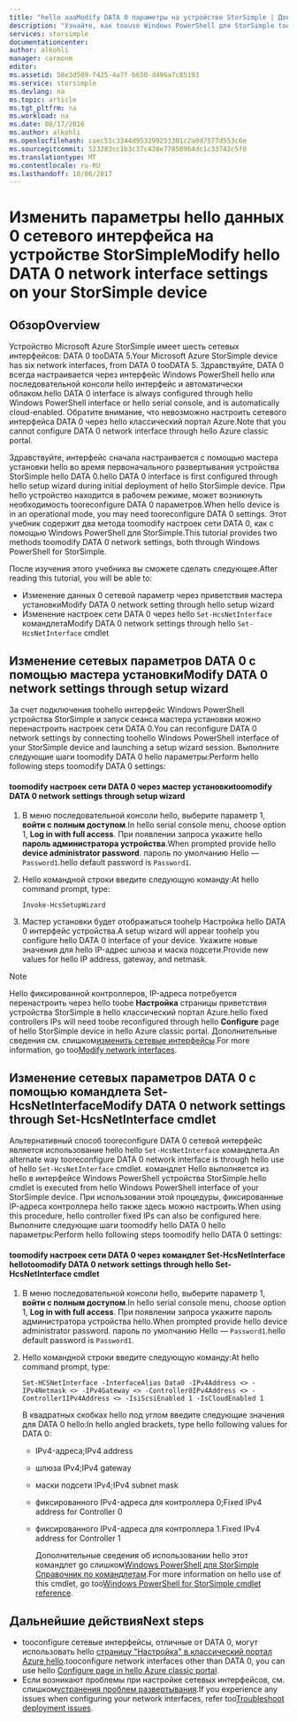 ```yaml
---
title: "hello aaaModify DATA 0 параметры на устройстве StorSimple | Документы Microsoft"
description: "Узнайте, как toouse Windows PowerShell для StorSimple tooreconfigure hello сетевого интерфейса DATA 0 на устройстве StorSimple."
services: storsimple
documentationcenter: 
author: alkohli
manager: carmonm
editor: 
ms.assetid: 58e3d509-f425-4a7f-b650-d496a7c85193
ms.service: storsimple
ms.devlang: na
ms.topic: article
ms.tgt_pltfrm: na
ms.workload: na
ms.date: 08/17/2016
ms.author: alkohli
ms.openlocfilehash: caec51c3344d953299253301c2a0d7577d553c6e
ms.sourcegitcommit: 523283cc1b3c37c428e77850964dc1c33742c5f0
ms.translationtype: MT
ms.contentlocale: ru-RU
ms.lasthandoff: 10/06/2017
---
```

# <a name="modify-hello-data-0-network-interface-settings-on-your-storsimple-device"></a><span data-ttu-id="012cd-103">Изменить параметры hello данных 0 сетевого интерфейса на устройстве StorSimple</span><span class="sxs-lookup"><span data-stu-id="012cd-103">Modify hello DATA 0 network interface settings on your StorSimple device</span></span>
## <a name="overview"></a><span data-ttu-id="012cd-104">Обзор</span><span class="sxs-lookup"><span data-stu-id="012cd-104">Overview</span></span>
<span data-ttu-id="012cd-105">Устройство Microsoft Azure StorSimple имеет шесть сетевых интерфейсов: DATA 0 tooDATA 5.</span><span class="sxs-lookup"><span data-stu-id="012cd-105">Your Microsoft Azure StorSimple device has six network interfaces, from DATA 0 tooDATA 5.</span></span> <span data-ttu-id="012cd-106">Здравствуйте, DATA 0 всегда настраивается через интерфейс Windows PowerShell hello или последовательной консоли hello интерфейс и автоматически облаком.</span><span class="sxs-lookup"><span data-stu-id="012cd-106">hello DATA 0 interface is always configured through hello Windows PowerShell interface or hello serial console, and is automatically cloud-enabled.</span></span> <span data-ttu-id="012cd-107">Обратите внимание, что невозможно настроить сетевого интерфейса DATA 0 через hello классический портал Azure.</span><span class="sxs-lookup"><span data-stu-id="012cd-107">Note that you cannot configure DATA 0 network interface through hello Azure classic portal.</span></span> 

<span data-ttu-id="012cd-108">Здравствуйте, интерфейс сначала настраивается с помощью мастера установки hello во время первоначального развертывания устройства StorSimple hello DATA 0.</span><span class="sxs-lookup"><span data-stu-id="012cd-108">hello DATA 0 interface is first configured through hello setup wizard during initial deployment of hello StorSimple device.</span></span> <span data-ttu-id="012cd-109">При hello устройство находится в рабочем режиме, может возникнуть необходимость tooreconfigure DATA 0 параметров.</span><span class="sxs-lookup"><span data-stu-id="012cd-109">When hello device is in an operational mode, you may need tooreconfigure DATA 0 settings.</span></span> <span data-ttu-id="012cd-110">Этот учебник содержит два метода toomodify настроек сети DATA 0, как с помощью Windows PowerShell для StorSimple.</span><span class="sxs-lookup"><span data-stu-id="012cd-110">This tutorial provides two methods toomodify DATA 0 network settings, both through Windows PowerShell for StorSimple.</span></span>

<span data-ttu-id="012cd-111">После изучения этого учебника вы сможете сделать следующее.</span><span class="sxs-lookup"><span data-stu-id="012cd-111">After reading this tutorial, you will be able to:</span></span>

* <span data-ttu-id="012cd-112">Изменение данных 0 сетевой параметр через приветствия мастера установки</span><span class="sxs-lookup"><span data-stu-id="012cd-112">Modify DATA 0 network setting through hello setup wizard</span></span>
* <span data-ttu-id="012cd-113">Изменение настроек сети DATA 0 через hello `Set-HcsNetInterface` командлета</span><span class="sxs-lookup"><span data-stu-id="012cd-113">Modify DATA 0 network settings through hello `Set-HcsNetInterface` cmdlet</span></span>

## <a name="modify-data-0-network-settings-through-setup-wizard"></a><span data-ttu-id="012cd-114">Изменение сетевых параметров DATA 0 с помощью мастера установки</span><span class="sxs-lookup"><span data-stu-id="012cd-114">Modify DATA 0 network settings through setup wizard</span></span>
<span data-ttu-id="012cd-115">За счет подключения toohello интерфейс Windows PowerShell устройства StorSimple и запуск сеанса мастера установки можно перенастроить настроек сети DATA 0.</span><span class="sxs-lookup"><span data-stu-id="012cd-115">You can reconfigure DATA 0 network settings by connecting toohello Windows PowerShell interface of your StorSimple device and launching a setup wizard session.</span></span> <span data-ttu-id="012cd-116">Выполните следующие шаги toomodify DATA 0 hello параметры:</span><span class="sxs-lookup"><span data-stu-id="012cd-116">Perform hello following steps toomodify DATA 0 settings:</span></span>

#### <a name="toomodify-data-0-network-settings-through-setup-wizard"></a><span data-ttu-id="012cd-117">toomodify настроек сети DATA 0 через мастер установки</span><span class="sxs-lookup"><span data-stu-id="012cd-117">toomodify DATA 0 network settings through setup wizard</span></span>
1. <span data-ttu-id="012cd-118">В меню последовательной консоли hello, выберите параметр 1, **войти с полным доступом**.</span><span class="sxs-lookup"><span data-stu-id="012cd-118">In hello serial console menu, choose option 1, **Log in with full access**.</span></span> <span data-ttu-id="012cd-119">При появлении запроса укажите hello **пароль администратора устройства**.</span><span class="sxs-lookup"><span data-stu-id="012cd-119">When prompted provide hello **device administrator password**.</span></span> <span data-ttu-id="012cd-120">пароль по умолчанию Hello — `Password1`.</span><span class="sxs-lookup"><span data-stu-id="012cd-120">hello default password is `Password1`.</span></span>
2. <span data-ttu-id="012cd-121">Hello командной строки введите следующую команду:</span><span class="sxs-lookup"><span data-stu-id="012cd-121">At hello command prompt, type:</span></span>
   
    `Invoke-HcsSetupWizard`
3. <span data-ttu-id="012cd-122">Мастер установки будет отображаться toohelp Настройка hello DATA 0 интерфейс устройства.</span><span class="sxs-lookup"><span data-stu-id="012cd-122">A setup wizard will appear toohelp you configure hello DATA 0 interface of your device.</span></span> <span data-ttu-id="012cd-123">Укажите новые значения для hello IP-адрес шлюза и маска подсети.</span><span class="sxs-lookup"><span data-stu-id="012cd-123">Provide new values for hello IP address, gateway, and netmask.</span></span>

> [!NOTE]
> <span data-ttu-id="012cd-124">Hello фиксированной контроллеров, IP-адреса потребуется перенастроить через hello toobe **Настройка** страницы приветствия устройства StorSimple в hello классический портал Azure.</span><span class="sxs-lookup"><span data-stu-id="012cd-124">hello fixed controllers IPs will need toobe reconfigured through hello **Configure** page of hello StorSimple device in hello Azure classic portal.</span></span> <span data-ttu-id="012cd-125">Дополнительные сведения см. слишком[изменить сетевые интерфейсы](storsimple-modify-device-config.md#modify-network-interfaces).</span><span class="sxs-lookup"><span data-stu-id="012cd-125">For more information, go too[Modify network interfaces](storsimple-modify-device-config.md#modify-network-interfaces).</span></span>
> 
> 

## <a name="modify-data-0-network-settings-through-set-hcsnetinterface-cmdlet"></a><span data-ttu-id="012cd-126">Изменение сетевых параметров DATA 0 с помощью командлета Set-HcsNetInterface</span><span class="sxs-lookup"><span data-stu-id="012cd-126">Modify DATA 0 network settings through Set-HcsNetInterface cmdlet</span></span>
<span data-ttu-id="012cd-127">Альтернативный способ tooreconfigure DATA 0 сетевой интерфейс является использование hello hello `Set-HcsNetInterface` командлета.</span><span class="sxs-lookup"><span data-stu-id="012cd-127">An alternate way tooreconfigure DATA 0 network interface is through hello use of  hello `Set-HcsNetInterface` cmdlet.</span></span> <span data-ttu-id="012cd-128">командлет Hello выполняется из hello в интерфейсе Windows PowerShell устройства StorSimple.</span><span class="sxs-lookup"><span data-stu-id="012cd-128">hello cmdlet is executed from hello Windows PowerShell interface of your StorSimple device.</span></span> <span data-ttu-id="012cd-129">При использовании этой процедуры, фиксированные IP-адреса контроллера hello также здесь можно настроить.</span><span class="sxs-lookup"><span data-stu-id="012cd-129">When using this procedure, hello controller fixed IPs can also be configured here.</span></span> <span data-ttu-id="012cd-130">Выполните следующие шаги toomodify hello DATA 0 hello параметры:</span><span class="sxs-lookup"><span data-stu-id="012cd-130">Perform hello following steps toomodify hello DATA 0 settings:</span></span> 

#### <a name="toomodify-data-0-network-settings-through-hello-set-hcsnetinterface-cmdlet"></a><span data-ttu-id="012cd-131">toomodify настроек сети DATA 0 через командлет Set-HcsNetInterface hello</span><span class="sxs-lookup"><span data-stu-id="012cd-131">toomodify DATA 0 network settings through hello Set-HcsNetInterface cmdlet</span></span>
1. <span data-ttu-id="012cd-132">В меню последовательной консоли hello, выберите параметр 1, **войти с полным доступом**.</span><span class="sxs-lookup"><span data-stu-id="012cd-132">In hello serial console menu, choose option 1, **Log in with full access**.</span></span> <span data-ttu-id="012cd-133">При появлении запроса укажите пароль администратора устройства hello.</span><span class="sxs-lookup"><span data-stu-id="012cd-133">When prompted provide hello device administrator password.</span></span> <span data-ttu-id="012cd-134">пароль по умолчанию Hello — `Password1`.</span><span class="sxs-lookup"><span data-stu-id="012cd-134">hello default password is `Password1`.</span></span>
2. <span data-ttu-id="012cd-135">Hello командной строки введите следующую команду:</span><span class="sxs-lookup"><span data-stu-id="012cd-135">At hello command prompt, type:</span></span>
   
    `Set-HCSNetInterface -InterfaceAlias Data0 -IPv4Address <> -IPv4Netmask <> -IPv4Gateway <> -Controller0IPv4Address <> -Controller1IPv4Address <> -IsiScsiEnabled 1 -IsCloudEnabled 1`
   
    <span data-ttu-id="012cd-136">В квадратных скобках hello под углом введите следующие значения для DATA 0 hello:</span><span class="sxs-lookup"><span data-stu-id="012cd-136">In hello angled brackets, type hello following values for DATA 0:</span></span>
   
   * <span data-ttu-id="012cd-137">IPv4-адреса;</span><span class="sxs-lookup"><span data-stu-id="012cd-137">IPv4 address</span></span>
   * <span data-ttu-id="012cd-138">шлюза IPv4;</span><span class="sxs-lookup"><span data-stu-id="012cd-138">IPv4 gateway</span></span>
   * <span data-ttu-id="012cd-139">маски подсети IPv4;</span><span class="sxs-lookup"><span data-stu-id="012cd-139">IPv4 subnet mask</span></span>
   * <span data-ttu-id="012cd-140">фиксированного IPv4-адреса для контроллера 0;</span><span class="sxs-lookup"><span data-stu-id="012cd-140">Fixed IPv4 address for Controller 0</span></span>
   * <span data-ttu-id="012cd-141">фиксированного IPv4-адреса для контроллера 1.</span><span class="sxs-lookup"><span data-stu-id="012cd-141">Fixed IPv4 address for Controller 1</span></span>
     
     <span data-ttu-id="012cd-142">Дополнительные сведения об использовании hello этот командлет go слишком[Windows PowerShell для StorSimple Справочник по командлетам](https://technet.microsoft.com/library/dn688161.aspx).</span><span class="sxs-lookup"><span data-stu-id="012cd-142">For more information on hello use of this cmdlet, go too[Windows PowerShell for StorSimple cmdlet reference](https://technet.microsoft.com/library/dn688161.aspx).</span></span>

## <a name="next-steps"></a><span data-ttu-id="012cd-143">Дальнейшие действия</span><span class="sxs-lookup"><span data-stu-id="012cd-143">Next steps</span></span>
* <span data-ttu-id="012cd-144">tooconfigure сетевые интерфейсы, отличные от DATA 0, могут использовать hello [страницу "Настройка" в классический портал Azure hello](storsimple-modify-device-config.md).</span><span class="sxs-lookup"><span data-stu-id="012cd-144">tooconfigure network interfaces other than DATA 0, you can use hello [Configure page in hello Azure classic portal](storsimple-modify-device-config.md).</span></span> 
* <span data-ttu-id="012cd-145">Если возникают проблемы при настройке сетевых интерфейсов, см. слишком[устранения проблем развертывания](storsimple-troubleshoot-deployment.md).</span><span class="sxs-lookup"><span data-stu-id="012cd-145">If you experience any issues when configuring your network interfaces, refer too[Troubleshoot deployment issues](storsimple-troubleshoot-deployment.md).</span></span>

